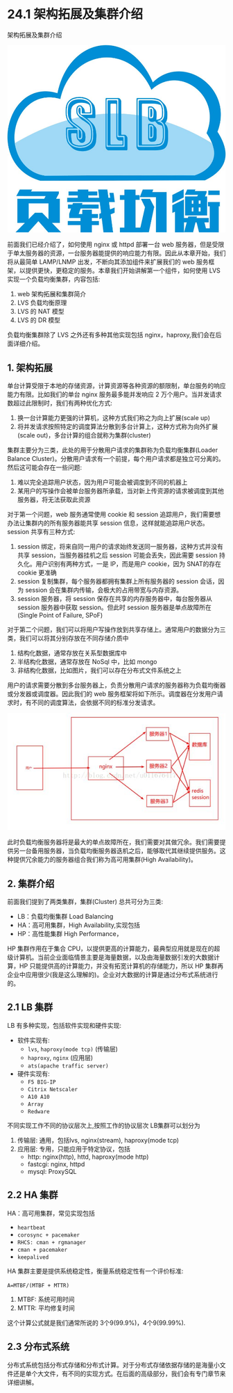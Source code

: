 # 24.1 架构拓展及集群介绍


架构拓展及集群介绍

![linux-mt](/images/linux_mt/linux_slb.jpg)
<!-- more -->

前面我们已经介绍了，如何使用 nginx 或 httpd 部署一台 web 服务器，但是受限于单太服务器的资源，一台服务器能提供的响应能力有限。因此从本章开始，我们将从最简单 LAMP/LNMP 出发，不断向其添加组件来扩展我们的 web 服务框架，以提供更快，更稳定的服务。本章我们开始讲解第一个组件，如何使用 LVS 实现一个负载均衡集群，内容包括:
1. web 架构拓展和集群简介
2. LVS 负载均衡原理
3. LVS 的 NAT 模型
4. LVS 的 DR 模型

负载均衡集群除了 LVS 之外还有多种其他实现包括 nginx，haproxy,我们会在后面详细介绍。

## 1. 架构拓展
单台计算受限于本地的存储资源，计算资源等各种资源的额限制，单台服务的响应能力有限。比如我们的单台 nginx 服务最多能并发响应 2 万个用户。当并发请求数超过此限制时，我们有两种优化方式:
1. 换一台计算能力更强的计算机，这种方式我们称之为向上扩展(scale up)
2. 将并发请求按照特定的调度算法分散到多台计算上，这种方式称为向外扩展(scale out)，多台计算的组合就称为集群(cluster)

集群主要分为三类，此处的用于分散用户请求的集群称为负载均衡集群(Loader Balance Cluster)。分散用户请求有一个前提，每个用户请求都是独立可分离的。然后这可能会存在一些问题:
1. 难以完全追踪用户状态，因为用户可能会被调度到不同的机器上
2. 某用户的写操作会被单台服务器所承载，当对新上传资源的请求被调度到其他服务器，将无法获取此资源

对于第一个问题，web 服务通常使用 cookie 和 session 追踪用户，我们需要想办法让集群内的所有服务器能共享 session 信息，这样就能追踪用户状态。session 共享有三种方式:
1. session 绑定，将来自同一用户的请求始终发送同一服务器，这种方式并没有共享 session，当服务器挂机之后 session 可能会丢失，因此需要 session 持久化。用户识别有两种方式，一是 IP，而是用户 cookie，因为 SNAT的存在 cookie 更准确
2. session 复制集群，每个服务器都拥有集群上所有服务器的 session 会话，因为 session 会在集群内传输，会极大的占用带宽与内存资源。
3. session 服务器，将 session 保存在共享的内存服务器中，每台服务器从session 服务器中获取 session。但此时 session 服务器是单点故障所在(Single Point of Failure, SPoF)

对于第二个问题，我们可以将用户写操作放到共享存储上。通常用户的数据分为三类，我们可以将其分别存放在不同存储介质中
1. 结构化数据，通常存放在关系型数据库中
2. 半结构化数据，通常存放在 NoSql 中，比如 mongo
2. 非结构化数据，比如图片，我们可以存在分布式文件系统之上

用户的请求需要分散到多台服务器上，负责分散用户请求的服务器称为负载均衡器或分发器或调度器。因此我们的 web 服务框架将如下所示。调度器在分发用户请求时，有不同的调度算法，会依据不同的标准分发请求。

![web_fram](/images/linux_mt/web_frame.jpg)

此时负载均衡服务器将是最大的单点故障所在，我们需要对其做冗余。我们需要提供另一台备用服务器，当负载均衡服务器迭机之后，能够取代其继续提供服务。这种提供冗余能力的服务器组合我们称为高可用集群(High Availability)。

## 2. 集群介绍
前面我们提到了两类集群，集群(Cluster) 总共可分为三类:
- LB：负载均衡集群 Load Balancing
- HA：高可用集群，High Availability,实现包括
- HP：高性能集群  High Performance，

HP 集群作用在于集合 CPU，以提供更高的计算能力，最典型应用就是现在的超级计算机。当前企业面临情景主要是海量数据，以及由海量数据引发的大数据计算，HP 只能提供高的计算能力，并没有拓宽计算机的存储能力，所以 HP 集群再企业中应用很少(我是这么理解的)。企业对大数据的计算是通过分布式系统进行的。


## 2.1 LB 集群
LB 有多种实现，包括软件实现和硬件实现:
- 软件实现有:
    - `lvs`, `haproxy(mode tcp)` (传输层)
    - `haproxy`, `nginx` (应用层)
    - `ats(apache traffic server)`
- 硬件实现有:
    - `F5 BIG-IP`
    - `Citrix Netscaler`
    - `A10 A10`
    - `Array`
    - `Redware`

不同实现工作不同的协议层次上,按照工作的协议层次 LB集群可以划分为
1. 传输层: 通用，包括lvs, nginx(stream), haproxy(mode tcp)
2. 应用层: 专用，只能应用于特定协议，包括
    - http: nginx(http), httd, haproxy(mode http)
    - fastcgi: nginx, httpd
    - mysql: ProxySQL

## 2.2 HA 集群
HA：高可用集群，常见实现包括
- `heartbeat`
- `corosync + pacemaker`
- `RHCS: cman + rgmanager`
- `cman + pacemaker`
- `keepalived`

HA 集群主要是提供系统稳定性，衡量系统稳定性有一个评价标准:

`A=MTBF/(MTBF + MTTR)`
1. MTBF: 系统可用时间
2. MTTR: 平均修复时间

这个计算公式就是我们通常所说的 3个9(99.9%)，4个9(99.99%).

## 2.3 分布式系统
分布式系统包括分布式存储和分布式计算。对于分布式存储依据存储的是海量小文件还是单个大文件，有不同的实现方式。在后面的高级部分，我们会有专门章节来详细讲解。

